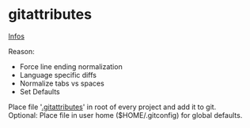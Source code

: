 # gitattributes

[Infos](http://git-scm.com/book/en/Customizing-Git-Git-Attributes)  

Reason: 

* Force line ending normalization
* Language specific diffs
* Normalize tabs vs spaces
* Set Defaults

Place file '[.gitattributes](../../cli/templates/gitignore/gitattributes)' in root of every project and add it to git.  
Optional: Place file in user home ($HOME/.gitconfig) for global defaults.
